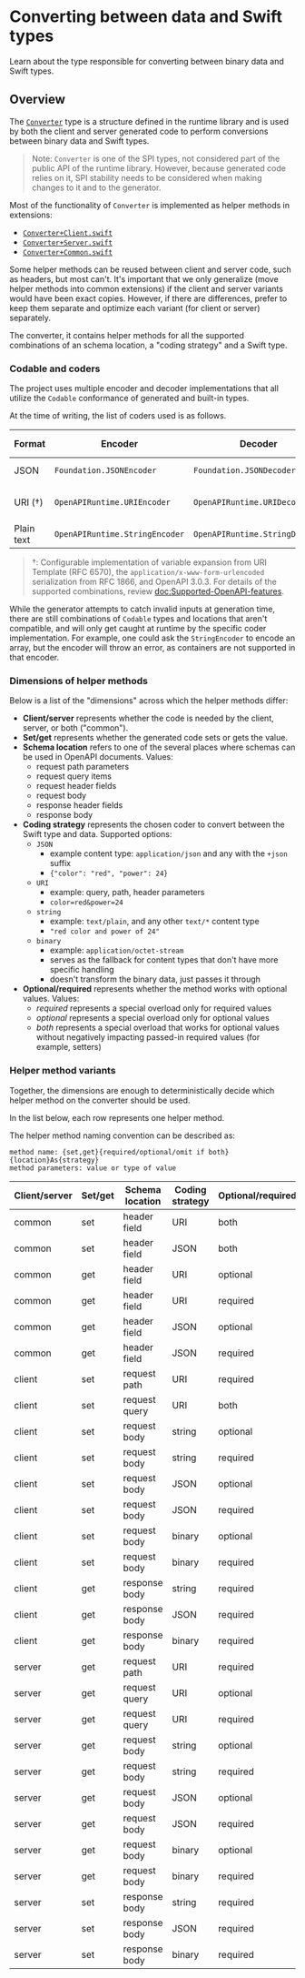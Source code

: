 # Converting between data and Swift types

Learn about the type responsible for converting between binary data and Swift types.

## Overview

The [`Converter`](https://github.com/apple/swift-openapi-runtime/blob/main/Sources/OpenAPIRuntime/Conversion/Converter.swift) type is a structure defined in the runtime library and is used by both the client and server generated code to perform conversions between binary data and Swift types.

> Note: `Converter` is one of the SPI types, not considered part of the public API of the runtime library. However, because generated code relies on it, SPI stability needs to be considered when making changes to it and to the generator.

Most of the functionality of `Converter` is implemented as helper methods in extensions:
- [`Converter+Client.swift`](https://github.com/apple/swift-openapi-runtime/blob/main/Sources/OpenAPIRuntime/Conversion/Converter%2BClient.swift)
- [`Converter+Server.swift`](https://github.com/apple/swift-openapi-runtime/blob/main/Sources/OpenAPIRuntime/Conversion/Converter%2BServer.swift)
- [`Converter+Common.swift`](https://github.com/apple/swift-openapi-runtime/blob/main/Sources/OpenAPIRuntime/Conversion/Converter%2BCommon.swift)

Some helper methods can be reused between client and server code, such as headers, but most can't. It's important that we only generalize (move helper methods into common extensions) if the client and server variants would have been exact copies. However, if there are differences, prefer to keep them separate and optimize each variant (for client or server) separately.

The converter, it contains helper methods for all the supported combinations of an schema location, a "coding strategy" and a Swift type.

### Codable and coders

The project uses multiple encoder and decoder implementations that all utilize the `Codable` conformance of generated and built-in types.

At the time of writing, the list of coders used is as follows.

| Format | Encoder | Decoder | Supported in |
| ------ | ------- | ------- | ----- |
| JSON | `Foundation.JSONEncoder` | `Foundation.JSONDecoder` | Bodies, headers |
| URI (†) | `OpenAPIRuntime.URIEncoder` | `OpenAPIRuntime.URIDecoder` | Path, query, headers |
| Plain text | `OpenAPIRuntime.StringEncoder` | `OpenAPIRuntime.StringDecoder` | Bodies |

> †: Configurable implementation of variable expansion from URI Template (RFC 6570), the `application/x-www-form-urlencoded` serialization from RFC 1866, and OpenAPI 3.0.3. For details of the supported combinations, review <doc:Supported-OpenAPI-features>.

While the generator attempts to catch invalid inputs at generation time, there are still combinations of `Codable` types and locations that aren't compatible, and will only get caught at runtime by the specific coder implementation. For example, one could ask the `StringEncoder` to encode an array, but the encoder will throw an error, as containers are not supported in that encoder.

### Dimensions of helper methods

Below is a list of the "dimensions" across which the helper methods differ:

- **Client/server** represents whether the code is needed by the client, server, or both ("common").
- **Set/get** represents whether the generated code sets or gets the value.
- **Schema location** refers to one of the several places where schemas can be used in OpenAPI documents. Values:
    - request path parameters
    - request query items
    - request header fields
    - request body
    - response header fields
    - response body
- **Coding strategy** represents the chosen coder to convert between the Swift type and data. Supported options:
    - `JSON`
        - example content type: `application/json` and any with the `+json` suffix
        - `{"color": "red", "power": 24}`
    - `URI`
        - example: query, path, header parameters
        - `color=red&power=24`
    - `string`
        - example: `text/plain`, and any other `text/*` content type
        - `"red color and power of 24"`
    - `binary`
        - example: `application/octet-stream`
        - serves as the fallback for content types that don't have more specific handling
        - doesn't transform the binary data, just passes it through
- **Optional/required** represents whether the method works with optional values. Values:
    - _required_ represents a special overload only for required values
    - _optional_ represents a special overload only for optional values
    - _both_ represents a special overload that works for optional values without negatively impacting passed-in required values (for example, setters)

### Helper method variants

Together, the dimensions are enough to deterministically decide which helper method on the converter should be used.

In the list below, each row represents one helper method.

The helper method naming convention can be described as:

```
method name: {set,get}{required/optional/omit if both}{location}As{strategy}
method parameters: value or type of value
```

| Client/server | Set/get | Schema location | Coding strategy | Optional/required | Method name |
| --------------| ------- | --------------- | --------------- | ------------------| ----------- |
| common | set | header field | URI | both | setHeaderFieldAsURI |
| common | set | header field | JSON | both | setHeaderFieldAsJSON |
| common | get | header field | URI | optional | getOptionalHeaderFieldAsURI |
| common | get | header field | URI | required | getRequiredHeaderFieldAsURI |
| common | get | header field | JSON | optional | getOptionalHeaderFieldAsJSON |
| common | get | header field | JSON | required | getRequiredHeaderFieldAsJSON |
| client | set | request path | URI | required | renderedPath |
| client | set | request query | URI | both | setQueryItemAsURI |
| client | set | request body | string | optional | setOptionalRequestBodyAsString |
| client | set | request body | string | required | setRequiredRequestBodyAsString |
| client | set | request body | JSON | optional | setOptionalRequestBodyAsJSON |
| client | set | request body | JSON | required | setRequiredRequestBodyAsJSON |
| client | set | request body | binary | optional | setOptionalRequestBodyAsBinary |
| client | set | request body | binary | required | setRequiredRequestBodyAsBinary |
| client | get | response body | string | required | getResponseBodyAsString |
| client | get | response body | JSON | required | getResponseBodyAsJSON |
| client | get | response body | binary | required | getResponseBodyAsBinary |
| server | get | request path | URI | required | getPathParameterAsURI |
| server | get | request query | URI | optional | getOptionalQueryItemAsURI |
| server | get | request query | URI | required | getRequiredQueryItemAsURI |
| server | get | request body | string | optional | getOptionalRequestBodyAsString |
| server | get | request body | string | required | getRequiredRequestBodyAsString |
| server | get | request body | JSON | optional | getOptionalRequestBodyAsJSON |
| server | get | request body | JSON | required | getRequiredRequestBodyAsJSON |
| server | get | request body | binary | optional | getOptionalRequestBodyAsBinary |
| server | get | request body | binary | required | getRequiredRequestBodyAsBinary |
| server | set | response body | string | required | setResponseBodyAsString |
| server | set | response body | JSON | required | setResponseBodyAsJSON |
| server | set | response body | binary | required | setResponseBodyAsBinary |
